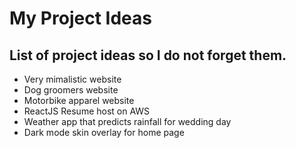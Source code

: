 # My Project Ideas

## List of project ideas so I do not forget them.
<ul>
  <li> Very mimalistic website </li>
  <li> Dog groomers website </li>
  <li> Motorbike apparel website </li>
  <li> ReactJS Resume host on AWS </li>
  <li> Weather app that predicts rainfall for wedding day </li>
  <li> Dark mode skin overlay for home page </li>
</ul>
